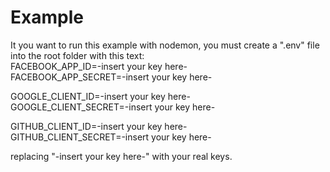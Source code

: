 # Example

It you want to run this example with nodemon, you must create a ".env" file into the root folder with this text:
<br/>
FACEBOOK_APP_ID=-insert your key here- <br/>
FACEBOOK_APP_SECRET=-insert your key here-<br/>

GOOGLE_CLIENT_ID=-insert your key here-<br/>
GOOGLE_CLIENT_SECRET=-insert your key here-<br/>

GITHUB_CLIENT_ID=-insert your key here-<br/>
GITHUB_CLIENT_SECRET=-insert your key here-<br/>

replacing "-insert your key here-" with your real keys.
